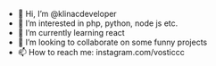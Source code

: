 - 👋 Hi, I’m @klinacdeveloper
- 👀 I’m interested in php, python, node js etc.
- 🌱 I’m currently learning react
- 💞️ I’m looking to collaborate on some funny projects
- 📫 How to reach me: instagram.com/vosticcc 

<!---
klinacdeveloper/klinacdeveloper is a ✨ special ✨ repository because its `README.md` (this file) appears on your GitHub profile.
You can click the Preview link to take a look at your changes.
--->

